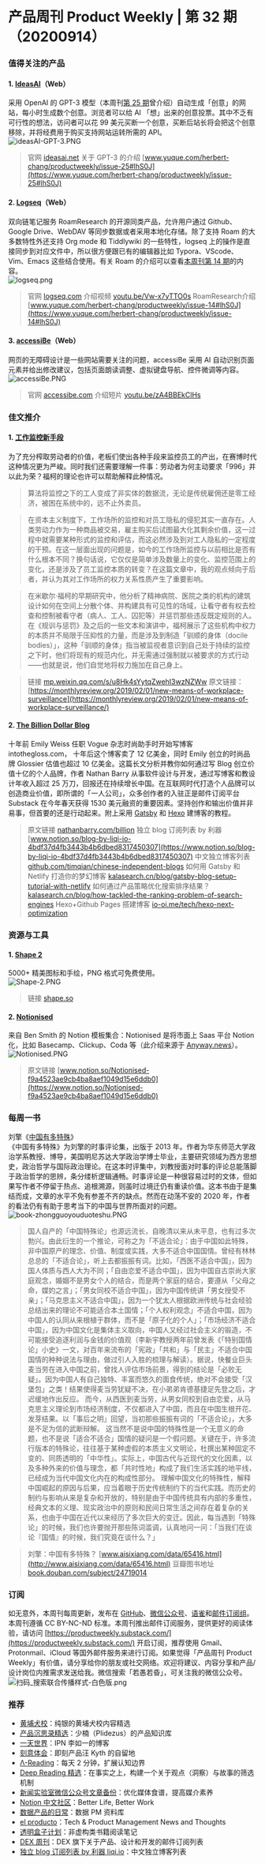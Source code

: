 # 产品周刊 Product Weekly | 第 32 期（20200914）



### 值得关注的产品
#### 1. [IdeasAI](https://ideasai.net/)（Web）
采用 OpenAI 的 GPT-3 模型（本周刊[第 25 期](https://www.yuque.com/herbert-chang/productweekly/issue-25#lhS0J)曾介绍）自动生成「创意」的网站，每小时生成数个创意。浏览者可以给 AI 「想」出来的创意投票。其中不乏有可行性的想法，访问者可以花 99 美元买断一个创意，买断后站长将会把这个创意移除，并将经费用于购买支持网站运转所需的 API。<br />![ideasAI-GPT-3.PNG](https://cdn.nlark.com/yuque/0/2020/png/535404/1599979574111-7c54ca6a-ee11-4eb5-8925-46c90fed9a51.png#align=left&display=inline&height=611&margin=%5Bobject%20Object%5D&name=ideasAI-GPT-3.PNG&originHeight=611&originWidth=989&size=134478&status=done&style=none&width=989)<br />

> 官网 [ideasai.net](https://ideasai.net/)
> 关于 GPT-3 的介绍 [www.yuque.com/herbert-chang/productweekly/issue-25#lhS0J](https://www.yuque.com/herbert-chang/productweekly/issue-25#lhS0J)



#### 2. [Logseq](https://logseq.com/)（Web）
双向链笔记服务 RoamResearch 的开源同类产品，允许用户通过 Github、Google Drive、WebDAV 等同步数据或者采用本地化存储。除了支持 Roam 的大多数特性外还支持 Org mode 和 Tiddlywiki 的一些特性，logseq 上的操作是直接同步到对应文件中，所以很方便跟已有的编辑器比如 Typora、VScode、Vim、Emacs 这些结合使用。有关 Roam 的介绍可以查看[本周刊第 14 期](https://www.yuque.com/herbert-chang/productweekly/issue-14#lhS0J)的内容。<br />![logseq.png](https://cdn.nlark.com/yuque/0/2020/png/535404/1599981090223-8eea5f49-39a5-4e55-96b8-81b424a8e6c8.png#align=left&display=inline&height=1079&margin=%5Bobject%20Object%5D&name=logseq.png&originHeight=1079&originWidth=1919&size=131691&status=done&style=none&width=1919)
> 官网 [logseq.com](https://logseq.com/)
> 介绍视频 [youtu.be/Vw-x7yTTO0s](https://youtu.be/Vw-x7yTTO0s)
> RoamResearch介绍 [www.yuque.com/herbert-chang/productweekly/issue-14#lhS0J](https://www.yuque.com/herbert-chang/productweekly/issue-14#lhS0J)



#### 3. [accessiBe](https://accessibe.com/)（Web）
网页的无障碍设计是一些网站需要关注的问题，accessiBe 采用 AI 自动识别页面元素并给出修改建议，包括页面朗读调整、虚拟键盘导航、控件微调等内容。<br />![accessiBe.PNG](https://cdn.nlark.com/yuque/0/2020/png/535404/1599988847349-4ea4ac32-2e44-49c5-8c38-3ad60c63d40c.png#align=left&display=inline&height=834&margin=%5Bobject%20Object%5D&name=accessiBe.PNG&originHeight=834&originWidth=1885&size=305205&status=done&style=none&width=1885)
> 官网 [accessibe.com](https://accessibe.com/)
> 介绍短片 [youtu.be/zA4BBEkClHs](https://youtu.be/zA4BBEkClHs)



### 佳文推介
#### 1. [工作监控新手段](https://mp.weixin.qq.com/s/u8Hk4sYytqZwehI3wzNZWw)
为了充分榨取劳动者的价值，老板们使出各种手段来监控员工的产出，在赛博时代这种情况更为严峻。同时我们还需要理解一件事：劳动者为何主动要求「996」并以此为荣？福柯的理论也许可以帮助解释此种情况。<br />

> 算法将监控之下的工人变成了非实体的数据流，无论是传统雇佣还是零工经济，被困在系统中的，远不止外卖员。
> 

> 在资本主义制度下，工作场所的监控和对员工隐私的侵犯其实一直存在。人类劳动力作为一种商品被交易，雇主购买后试图最大化其剩余价值，这一过程中就需要某种形式的监控和评估，而这必然涉及到对工人隐私的一定程度的干预。在这一层面出现的问题是，如今的工作场所监控与以前相比是否有什么根本不同？换句话说，它仅仅是简单涉及数量上的变化、监控范围上的变化，还是涉及了员工监控本质的转变？在这篇文章中，我的观点倾向于后者，并认为其对工作场所的权力关系性质产生了重要影响。
> 

> 在米歇尔·福柯的早期研究中，他分析了精神病院、医院之类的机构的建筑设计如何在空间上分散个体、并构建具有可见性的场域，让看守者有权去检查和控制被看守者（病人、工人、囚犯等）并惩罚那些违反既定规则的人。在《规训与惩罚》及之后的一些文本和演讲中，福柯展示了这些机构中权力的本质并不局限于压抑性的力量，而是涉及到制造「驯顺的身体（docile bodies）」，这种「驯顺的身体」指当被监视者意识到自己处于持续的监控之下时，他们将现有的规范内化，并无需通过强制就以被要求的方式行动——也就是说，他们自觉地将权力施加在自己身上。
> 

> 链接 [mp.weixin.qq.com/s/u8Hk4sYytqZwehI3wzNZWw](https://mp.weixin.qq.com/s/u8Hk4sYytqZwehI3wzNZWw)
> 原文链接：[https://monthlyreview.org/2019/02/01/new-means-of-workplace-surveillance](https://monthlyreview.org/2019/02/01/new-means-of-workplace-surveillance/)



#### 2. [The Billion Dollar Blog](https://nathanbarry.com/billion/)
十年前 Emily Weiss 任职 Vogue 杂志时尚助手时开始写博客 intothegloss.com， 十年后这个博客卖了 12 亿美金，同时 Emily 创立的时尚品牌 Glossier 估值也超过 10 亿美金。这篇长文分析并教你如何通过写 Blog 创立价值十亿的个人品牌，作者 Nathan Barry 从事软件设计与开发，通过写博客和教设计年收入超过 25 万刀，回报还在持续增长中国。在互联网时代打造个人品牌可以创造商业价值，即所谓的「一人公司」，众多创作者的入驻正是邮件订阅平台 Substack 在今年春天获得 1530 美元融资的重要因素。坚持创作和输出价值并非易事，但首要的还是行动起来。附上采用 [Gatsby](https://kalasearch.cn/blog/gatsby-blog-setup-tutorial-with-netlify/) 和 [Hexo](https://io-oi.me/tech/hexo-next-optimization/) 建博客的教程。<br />

> 原文链接 [nathanbarry.com/billion](https://nathanbarry.com/billion/)
> 独立 blog 订阅列表 by 利器 [www.notion.so/blog-by-liqi-io-4bdf37d4fb3443b4b6dbed8317450307](https://www.notion.so/blog-by-liqi-io-4bdf37d4fb3443b4b6dbed8317450307)
> 中文独立博客列表 [github.com/timqian/chinese-independent-blogs](https://github.com/timqian/chinese-independent-blogs)
> 如何用 Gatsby 和 Netlify 打造你的梦幻博客 [kalasearch.cn/blog/gatsby-blog-setup-tutorial-with-netlify](https://kalasearch.cn/blog/gatsby-blog-setup-tutorial-with-netlify/)
> 如何通过产品策略优化搜索排序结果？ [kalasearch.cn/blog/how-tackled-the-ranking-problem-of-search-engines](https://kalasearch.cn/blog/how-tackled-the-ranking-problem-of-search-engines/)
> Hexo+Github Pages 搭建博客 [io-oi.me/tech/hexo-next-optimization](https://io-oi.me/tech/hexo-next-optimization/)



### 资源与工具
#### 1. [Shape 2](https://shape.so/)
5000+ 精美图标和手绘，PNG 格式可免费使用。<br />![Shape-2.PNG](https://cdn.nlark.com/yuque/0/2020/png/535404/1599989865487-cfcee5ea-25c6-4bdd-bfd9-f09ee39ad456.png#align=left&display=inline&height=615&margin=%5Bobject%20Object%5D&name=Shape-2.PNG&originHeight=615&originWidth=1026&size=529209&status=done&style=none&width=1026)
> 链接 [shape.so](https://shape.so/)



#### 2. [Notionised](https://www.notion.so/Notionised-f9a4523ae9cb4ba8aef1049d15e6ddb0)
来自 Ben Smith 的 Notion 模板集合：Notionised 是将市面上 Saas 平台 Notion 化，比如 Basecamp、Clickup、Coda 等（此介绍来源于 [Anyway.news](https://anyway.fm/news.php)）。<br />![Notionised.PNG](https://cdn.nlark.com/yuque/0/2020/png/535404/1599987353947-82c6c806-2872-4df9-9508-ad038a9b400d.png#align=left&display=inline&height=869&margin=%5Bobject%20Object%5D&name=Notionised.PNG&originHeight=869&originWidth=1161&size=102515&status=done&style=none&width=1161)
> 原文链接 [www.notion.so/Notionised-f9a4523ae9cb4ba8aef1049d15e6ddb0](https://www.notion.so/Notionised-f9a4523ae9cb4ba8aef1049d15e6ddb0)



### 每周一书
刘擎《[中国有多特殊](https://book.douban.com/subject/24719014/)》<br />《中国有多特殊》为刘擎的时事评论集，出版于 2013 年。作者为华东师范大学政治学系教授、博导，美国明尼苏达大学政治学博士毕业，主要研究领域为西方思想史，政治哲学与国际政治理论。在这本时评集中，刘教授面对时事的评论总能落脚于政治哲学的思辨，条分缕析逻辑通畅。时事评论是一种很容易过时的文体，但如果写作者不停留于热点、追根溯源，则虽时过境迁仍有重读价值。这本书由于是集结而成，文章的水平不免有参差不齐的缺点。然而在动荡不安的 2020 年，作者的看法仍有有助于思考当下的中国与世界所面对的问题。<br />![book-zhongguoyouduoteshu.PNG](https://cdn.nlark.com/yuque/0/2020/png/535404/1599990536864-d1468a6f-8a8f-4c86-a219-1d56de17a425.png#align=left&display=inline&height=523&margin=%5Bobject%20Object%5D&name=book-zhongguoyouduoteshu.PNG&originHeight=523&originWidth=379&size=470439&status=done&style=none&width=379)
> 国人自产的「中国特殊论」也源远流长，自晚清以来从未平息，也有过多次勃兴。由此衍生的一个推论，可称之为「不适合论」：由于中国如此特殊，非中国原产的理念、价值、制度或实践，大多不适合中国国情。曾经有林林总总的「不适合论」，听上去都振振有词。比如，「西医不适合中国」，因为国人体质与西人大为不同；「自由恋爱不适合中国」，因为中国自古崇尚大家庭观念，婚姻不是男女个人的结合，而是两个家庭的结合，要遵从「父母之命，媒妁之言」；「男女同校不适合中国」，因为中国传统讲「男女授受不亲」；「马克思主义不适合中国」，因为一个犹太人根据欧洲传统与社会经验总结出来的理论不可能适合本土国情；「个人权利观念」不适合中国，因为中国人的认同从来根植于群体，而不是「原子化的个人」；「市场经济不适合中国」，因为中国文化是集体主义取向，中国人又经过社会主义的锻造，不可能接受追逐利润与金钱的价值观（李新宇教授两年前曾发表《「特别国情论」小史》一文，对百年来流布的「宪政」「共和」与「民主」不适合中国国情的种种说法与理由，做过引人入胜的梳理与解读）。据说，快餐业巨头麦当劳在进入中国之前，曾找人评估市场前景，得到的结论是「必败无疑」。因为中国人有自己独特、丰富而悠久的面食传统，绝对不会接受「汉堡包」之类！结果使得麦当劳犹疑不决，在小弟弟肯德基捷足先登之后，才迟缓地作出反应。
> 而今，从西医到麦当劳，从男女同校到自由恋爱，从马克思主义理论到市场经济制度，不仅都进入了中国，而且在中国生根开花、发芽结果。以「事后之明」回望，当初那些振振有词的「不适合论」，大多是不足为信的武断辩解。
> 这当然不是说中国的特殊性是一个无意义的命题，也不是说「适合不适合」国情的疑问是一个假问题。关键在于，许多流行版本的特殊论，往往基于某种虚假的本质主义文明论，杜撰出某种固定不变的、同质透明的「中华性」。实际上，中国古代与近现代的文化因素，以及多种外来的价值与理念，都「共时性地」构成了我们生活实践的地平线，已经成为当代中国文化内在的构成性部分。
> 理解中国文化的特殊性，解释中国崛起的原因与后果，应当着眼于历史传统制约下的当代实践。而历史的制约与影响从来是复杂和开放的，特别是由于中国传统具有内部的多重性，经典文本的义理、现实政治中的原则和民间日常生活之间存在着复杂的关系，也由于中国在近代以来经历了多次巨大的变迁。因此，每当遇到「特殊论」的时候，我们也许要抛开那些陈词滥调，认真地问一问：「当我们在谈论『国情』的时候，我们究竟在谈什么？」
> 

> 刘擎：中国有多特殊？ [www.aisixiang.com/data/65416.html](http://www.aisixiang.com/data/65416.html)
> 豆瓣图书地址 [book.douban.com/subject/24719014](https://book.douban.com/subject/24719014/)



### 订阅
如无意外，本周刊每周更新，发布在 [GitHub](https://github.com/HerbertChang/pmweekly)、[微信公众号](https://weixin.sogou.com/weixin?type=1&s_from=input&query=%E8%8B%A5%E6%84%9A%E8%8B%A5%E6%98%8F&ie=utf8&_sug_=y&_sug_type_=&w=01019900&sut=10610&sst0=1571666684054&lkt=0%2C0%2C0)、[语雀](https://yuque.com/herbert-chang/pmweekly/)和[邮件订阅组](https://productweekly.substack.com/)。本周刊遵循 CC BY-NC-ND 标准。本周刊推出邮件订阅服务，提供更好的阅读体验，请访问 [https://productweekly.substack.com/](https://productweekly.substack.com/) 开启订阅，推荐使用 Gmail、Protonmail、iCloud 等国外邮件服务来进行订阅。如果觉得「产品周刊 Product Weekly」有价值，请分享给你的朋友或社交网络。欢迎将建议、内容分享和产品/设计岗位内推需求发送给我。微信搜索「若愚若昏」，可关注我的微信公众号。<br />![扫码_搜索联合传播样式-白色版.png](https://cdn.nlark.com/yuque/0/2020/png/535404/1595080759715-5e73085e-7d82-4506-930e-97507f80e022.png#align=left&display=inline&height=155&margin=%5Bobject%20Object%5D&name=%E6%89%AB%E7%A0%81_%E6%90%9C%E7%B4%A2%E8%81%94%E5%90%88%E4%BC%A0%E6%92%AD%E6%A0%B7%E5%BC%8F-%E7%99%BD%E8%89%B2%E7%89%88.png&originHeight=624&originWidth=1710&size=4268298&status=done&style=none&width=425)
### 推荐

- [黄埔犬校](https://pmthinking.us11.list-manage.com/track/click?u=c4dcdf8a6b76265256adf8255&id=a540a873a8&e=5f9cbb74d3)：纯银的黄埔犬校内容精选 
- [产品沉思录精选](https://www.notion.so/PRODUCT-THINKING-a601a12335044f349a22caf57f274c27)：少楠（Plidezus）的产品知识库
- [一天世界](https://yitianshijie.net/)：IPN 李如一的博客
- [刻意体会](https://pmthinking.us11.list-manage.com/track/click?u=c4dcdf8a6b76265256adf8255&id=2049427034&e=5f9cbb74d3)：即刻产品汪 Kyth 的自留地
- [Λ-Reading](https://pmthinking.us11.list-manage.com/track/click?u=c4dcdf8a6b76265256adf8255&id=f60bfc9cb9&e=5f9cbb74d3)：每天 2 分钟，扩展认知边界
- [Deep Reading 精选](https://assets.iois.me/uzjhgqzglpa.html)：在事实之上，构建一个关于观点（洞察）与故事的筛选机制
- [新闻实验室微信公众号文章备份](https://github.com/Newslab2020/Contents/blob/master/wechataccount.md)：优化媒体食谱，提高媒介素养
- [Notion 中文社区](https://notion.cx/)：Better Life, Better Work
- [数据产品的日常](https://www.notion.so/da53956e706a4b0c8aabb757c0259382)：数据 PM 资料库
- [el producto](http://elproducto.eu/)：Tech & Product Management News and Thoughts
- [透明盒子计划](https://clearbox.substack.com/)：非虚构类书籍阅读笔记
- [DEX 周刊](https://news.dex.group/f3b9324ec1c545f3a7ad31d71da1fc38?v=13a31b332fd8465a9bb81d92748643b4)：DEX 旗下关于产品、设计和开发的邮件订阅列表
- [独立 blog 订阅列表 by 利器 liqi.io](https://www.notion.so/blog-by-liqi-io-4bdf37d4fb3443b4b6dbed8317450307)：中文独立博客列表
